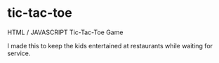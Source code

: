 # tic-tac-toe
HTML / JAVASCRIPT Tic-Tac-Toe Game

I made this to keep the kids entertained at restaurants while waiting for service.